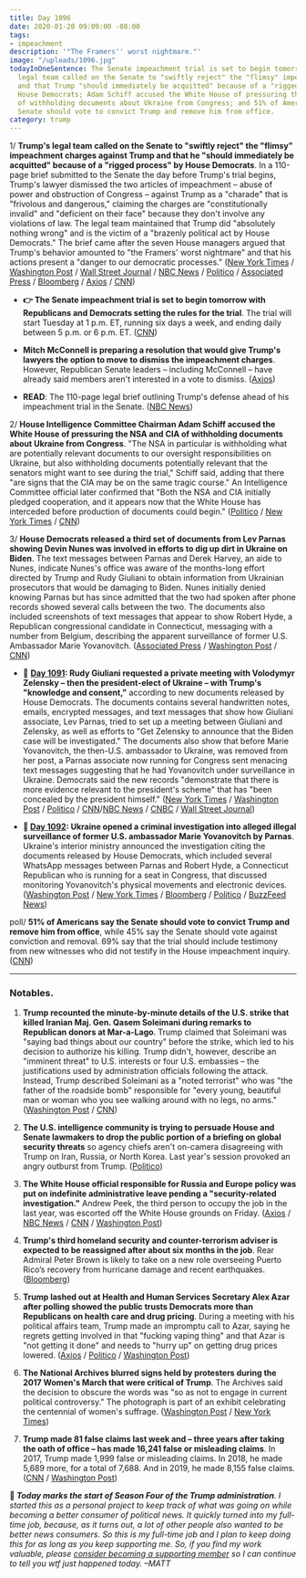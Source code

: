 ```yaml
---
title: Day 1096
date: 2020-01-20 09:09:00 -08:00
tags:
- impeachment
description: '"The Framers'' worst nightmare."'
image: "/uploads/1096.jpg"
todayInOneSentence: The Senate impeachment trial is set to begin tomorrow; Trump's
  legal team called on the Senate to "swiftly reject" the "flimsy" impeachment charges
  and that Trump "should immediately be acquitted" because of a "rigged process" by
  House Democrats; Adam Schiff accused the White House of pressuring the NSA and CIA
  of withholding documents about Ukraine from Congress; and 51% of Americans say the
  Senate should vote to convict Trump and remove him from office.
category: trump
---
```


1/ **Trump's legal team called on the Senate to "swiftly reject" the "flimsy" impeachment charges against Trump and that he "should immediately be acquitted" because of a "rigged process" by House Democrats**. In a 110-page brief submitted to the Senate the day before Trump's trial begins, Trump's lawyer dismissed the two articles of impeachment – abuse of power and obstruction of Congress – against Trump as a "charade" that is "frivolous and dangerous," claiming the charges are "constitutionally invalid" and "deficient on their face" because they don't involve any violations of law. The legal team maintained that Trump did "absolutely nothing wrong" and is the victim of a "brazenly political act by House Democrats." The brief came after the seven House managers argued that Trump's behavior amounted to "the Framers' worst nightmare" and that his actions present a "danger to our democratic processes." ([New York Times](https://www.nytimes.com/2020/01/20/us/politics/trump-legal-team-asks-senate-for-speedy-acquittal-in-impeachment-trial.html) / [Washington Post](https://www.washingtonpost.com/politics/in-impeachment-brief-white-house-to-urge-swift-senate-acquittal-of-trump/2020/01/20/76283aac-3b8f-11ea-8872-5df698785a4e_story.html) / [Wall Street Journal](https://www.wsj.com/articles/white-house-calls-impeachment-charges-frivolous-and-dangerous-in-legal-brief-11579541826) / [NBC News](https://www.nbcnews.com/politics/trump-impeachment-inquiry/trump-s-legal-team-calls-impeachment-articles-affront-constitution-urges-n1118861) / [Politico](https://www.politico.com/news/2020/01/18/trump-impeachment-response-house-charges-100791) / [Associated Press](https://apnews.com/2c79655e468cc949917f57c085d6bba7) / [Bloomberg](https://www.bloomberg.com/news/articles/2020-01-20/trump-lawyers-say-ouster-from-office-would-violate-constitution) / [Axios](https://www.axios.com/trump-impeachment-trial-defense-brief-770ed7f5-e989-46b7-ab90-1bdbeaf813fc.html) / [CNN](https://www.cnn.com/2020/01/20/politics/donald-trump-impeachment-response/index.html))

* **👉 The Senate impeachment trial is set to begin tomorrow with Republicans and Democrats setting the rules for the trial**. The trial will start Tuesday at 1 p.m. ET, running six days a week, and ending daily between 5 p.m. or 6 p.m. ET. ([CNN](https://www.cnn.com/2020/01/20/politics/impeachment-watch-january-19/index.html))

* **Mitch McConnell is preparing a resolution that would give Trump's lawyers the option to move to dismiss the impeachment charges**. However, Republican Senate leaders – including McConnell – have already said members aren't interested in a vote to dismiss. ([Axios](https://www.axios.com/draft-mcconnell-rules-vote-dismiss-impeachment-trump-d381f127-56a8-49a5-81a5-638e52cbdf14.html))

* **READ**: The 110-page legal brief outlining Trump's defense ahead of his impeachment trial in the Senate. ([NBC News](https://www.nbcnews.com/politics/trump-impeachment-inquiry/trump-s-defense-read-full-text-legal-brief-ahead-senate-n1118876))

2/ **House Intelligence Committee Chairman Adam Schiff accused the White House of pressuring the NSA and CIA of withholding documents about Ukraine from Congress**. "The NSA in particular is withholding what are potentially relevant documents to our oversight responsibilities on Ukraine, but also withholding documents potentially relevant that the senators might want to see during the trial," Schiff said, adding that there "are signs that the CIA may be on the same tragic course." An Intelligence Committee official later confirmed that "Both the NSA and CIA initially pledged cooperation, and it appears now that the White House has interceded before production of documents could begin." ([Politico](https://www.politico.com/news/2020/01/19/adam-schiff-nsa-cia-ukraine-info-100952) / [New York Times](https://www.nytimes.com/2020/01/19/us/politics/democrats-seek-testimony-impeachment.html) / [CNN](https://www.cnn.com/2020/01/19/politics/adam-schiff-ukraine-documents-congress-withholding/index.html))

3/ **House Democrats released a third set of documents from Lev Parnas showing Devin Nunes was involved in efforts to dig up dirt in Ukraine on Biden**. The text messages between Parnas and Derek Harvey, an aide to Nunes, indicate Nunes's office was aware of the months-long effort directed by Trump and Rudy Giuliani to obtain information from Ukrainian prosecutors that would be damaging to Biden. Nunes initially denied knowing Parnas but has since admitted that the two had spoken after phone records showed several calls between the two. The documents also included screenshots of text messages that appear to show Robert Hyde, a Republican congressional candidate in Connecticut, messaging with a number from Belgium, describing the apparent surveillance of former U.S. Ambassador Marie Yovanovitch. ([Associated Press](https://apnews.com/6305f2fe649ba580d718aac2a8cbe50e) / [Washington Post](https://www.washingtonpost.com/national-security/nunes-aide-communicated-with-parnas-about-ukraine-campaign-messages-show/2020/01/17/398ea1f6-3984-11ea-a01d-b7cc8ec1a85d_story.html) / [CNN](https://www.cnn.com/2020/01/17/politics/lev-parnas-documents-january-17/index.html))

* 📌 **[Day 1091](https://whatthefuckjusthappenedtoday.com/2020/01/15/day-1091/#2-rudy-giuliani-requested-a-private): Rudy Giuliani requested a private meeting with Volodymyr Zelensky – then the president-elect of Ukraine – with Trump's "knowledge and consent,"** according to new documents released by House Democrats. The documents contains several handwritten notes, emails, encrypted messages, and text messages that show how Giuliani associate, Lev Parnas, tried to set up a meeting between Giuliani and Zelensky, as well as efforts to "Get Zelensky to announce that the Biden case will be investigated." The documents also show that before Marie Yovanovitch, the then-U.S. ambassador to Ukraine, was removed from her post, a Parnas associate now running for Congress sent menacing text messages suggesting that he had Yovanovitch under surveillance in Ukraine. Democrats said the new records "demonstrate that there is more evidence relevant to the president's scheme" that has "been concealed by the president himself." ([New York Times](https://www.nytimes.com/2020/01/14/us/politics/trump-impeachment-articles.html) / [Washington Post](https://www.washingtonpost.com/politics/ukraine-prosecutor-offered-information-related-to-biden-in-exchange-for-ambassadors-ouster-newly-released-materials-show/2020/01/14/cc45d19e-371e-11ea-9541-9107303481a4_story.html) / [Politico](https://www.politico.com/news/2020/01/14/house-dems-release-new-impeachment-evidence-related-to-indicted-giuliani-associate-098854) / [CNN](https://www.cnn.com/2020/01/14/politics/lev-parnas-documents-house-investigators/index.html)/[NBC News](https://www.nbcnews.com/politics/trump-impeachment-inquiry/giuliani-sought-private-meeting-ukrainian-president-documents-show-n1115691) / [CNBC](https://www.cnbc.com/2020/01/14/trump-impeachment-evidence-giuliani-requested-meeting-with-ukraine-president.html) / [Wall Street Journal](https://www.wsj.com/articles/new-documents-from-giuliani-associate-parnas-submitted-for-impeachment-trial-11579048547))

* **📌 [Day 1092](https://whatthefuckjusthappenedtoday.com/2020/01/16/day-1092/#ukraine-opened-a-criminal-investigat): Ukraine opened a criminal investigation into alleged illegal surveillance of former U.S. ambassador Marie Yovanovitch by Parnas**. Ukraine's interior ministry announced the investigation citing the documents released by House Democrats, which included several WhatsApp messages between Parnas and Robert Hyde, a Connecticut Republican who is running for a seat in Congress, that discussed monitoring Yovanovitch's physical movements and electronic devices. ([Washington Post](https://www.washingtonpost.com/world/europe/ukraine-opens-probe-into-possible-surveillance-of-us-ambassador-yovanovitch/2020/01/16/a5ae3e82-3862-11ea-a1ff-c48c1d59a4a1_story.html) / [New York Times](https://www.nytimes.com/2020/01/16/world/europe/ukraine-yovanovitch-investigation.html) / [Bloomberg](https://www.bloomberg.com/news/articles/2020-01-16/ukraine-probes-alleged-yovanovitch-surveillance-and-burisma-hack) / [Politico](https://www.politico.eu/article/ukraine-probes-possible-surveillance-of-us-ambassador/) / [BuzzFeed News](https://www.buzzfeednews.com/article/christopherm51/ukraine-impeachment-lev-parnas-marie-yovanovitch))

poll/ **51% of Americans say the Senate should vote to convict Trump and remove him from office**, while 45% say the Senate should vote against conviction and removal. 69% say that the trial should include testimony from new witnesses who did not testify in the House impeachment inquiry. ([CNN](https://www.cnn.com/2020/01/20/politics/cnn-poll-trump-impeachment/index.html))

---

### Notables.

1. **Trump recounted the minute-by-minute details of the U.S. strike that killed Iranian Maj. Gen. Qasem Soleimani during remarks to Republican donors at Mar-a-Lago**. Trump claimed that Soleimani was "saying bad things about our country" before the strike, which led to his decision to authorize his killing. Trump didn't, however, describe an "imminent threat" to U.S. interests or four U.S. embassies – the justifications used by administration officials following the attack. Instead, Trump described Soleimani as a "noted terrorist" who was "the father of the roadside bomb" responsible for "every young, beautiful man or woman who you see walking around with no legs, no arms." ([Washington Post](https://www.washingtonpost.com/politics/trump-privately-detailed-the-soleimani-airstrike-to-donors-at-mar-a-lago-fundraiser/2020/01/18/ab0c2414-3a03-11ea-bb7b-265f4554af6d_story.html) / [CNN](https://www.cnn.com/2020/01/18/politics/trump-soleimani-details-mar-a-lago/index.html))

2. **The U.S. intelligence community is trying to persuade House and Senate lawmakers to drop the public portion of a briefing on global security threats** so agency chiefs aren't on-camera disagreeing with Trump on Iran, Russia, or North Korea. Last year's session provoked an angry outburst from Trump. ([Politico](https://www.politico.com/news/2020/01/15/intel-agencies-threats-hearing-trump-099494))

3. **The White House official responsible for Russia and Europe policy was put on indefinite administrative leave pending a "security-related investigation."** Andrew Peek, the third person to occupy the job in the last year, was escorted off the White House grounds on Friday. ([Axios](https://www.axios.com/nsc-official-on-leave-investigation-2a5bd356-0927-46e1-b175-8a0a45877461.html) / [NBC News](https://www.nbcnews.com/politics/national-security/white-house-s-top-russia-official-put-leave-pending-investigation-n1118641) / [CNN](https://www.cnn.com/2020/01/19/politics/nsc-senior-director-administrative-leave/index.html) / [Washington Post](https://www.washingtonpost.com/politics/top-national-security-council-official-placed-on-leave-pending-security-investigation/2020/01/19/5800f2f8-3b03-11ea-b90d-5652806c3b3a_story.html))

4. **Trump's third homeland security and counter-terrorism adviser is expected to be reassigned after about six months in the job**. Rear Admiral Peter Brown is likely to take on a new role overseeing Puerto Rico’s recovery from hurricane damage and recent earthquakes. ([Bloomberg](https://www.bloomberg.com/news/articles/2020-01-19/white-house-homeland-security-adviser-being-shifted-out-of-job))

5. **Trump lashed out at Health and Human Services Secretary Alex Azar after polling showed the public trusts Democrats more than Republicans on health care and drug pricing**. During a meeting with his political affairs team, Trump made an impromptu call to Azar, saying he regrets getting involved in that "fucking vaping thing" and that Azar is "not getting it done" and needs to "hurry up" on getting drug prices lowered. ([Axios](https://www.axios.com/trump-hhs-azar-vaping-policy-14475d0f-07db-4e33-ac25-b512562ab419.html) / [Politico](https://www.politico.com/news/2020/01/17/trump-berates-azar-over-bad-health-care-polling-100650) / [Washington Post](https://www.washingtonpost.com/politics/trump-lashes-out-at-hhs-secretary-after-briefing-shows-democrats-leading-on-health-care/2020/01/17/f6ad2eae-3972-11ea-bf30-ad313e4ec754_story.html))

6. **The National Archives blurred signs held by protesters during the 2017 Women's March that were critical of Trump**. The Archives said the decision to obscure the words was "so as not to engage in current political controversy." The photograph is part of an exhibit celebrating the centennial of women's suffrage. ([Washington Post](https://www.washingtonpost.com/local/national-archives-exhibit-blurs-images-critical-of-president-trump/2020/01/17/71d8e80c-37e3-11ea-9541-9107303481a4_story.html) / [New York Times](https://www.nytimes.com/2020/01/18/us/national-archives-womens-march-images.html))

7. **Trump made 81 false claims last week and – three years after taking the  oath of office – has made 16,241 false or misleading claims**. In 2017, Trump made 1,999 false or misleading claims. In 2018, he made 5,689 more, for a total of 7,688. And in 2019, he made 8,155 false claims. ([CNN](https://www.cnn.com/2020/01/19/politics/fact-check-january-trump-81-false-claims-nato-iran-ethiopia-cancer/index.html) / [Washington Post](https://www.washingtonpost.com/politics/2020/01/20/president-trump-made-16241-false-or-misleading-claims-his-first-three-years/))

**👋 *Today marks the start of Season Four of the Trump administration***. *I started this as a personal project to keep track of what was going on while becoming a better consumer of political news. It quickly turned into my full-time job, because, as it turns out, a lot of other people also wanted to be better news consumers. So this is my full-time job and I plan to keep doing this for as long as you keep supporting me. So, if you find my work valuable, please [consider becoming a supporting member](https://whatthefuckjusthappenedtoday.com/membership/) so I can continue to tell you wtf just happened today. –MATT*